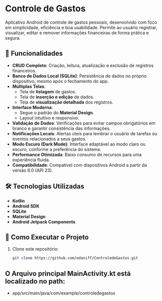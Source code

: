 # Controle de Gastos

Aplicativo Android de controle de gastos pessoais, desenvolvido com foco em simplicidade, eficiência e boa usabilidade. Permite ao usuário registrar, visualizar, editar e remover informações financeiras de forma prática e segura.

## 📱 Funcionalidades

- **CRUD Completo**: Criação, leitura, atualização e exclusão de registros financeiros.
- **Banco de Dados Local (SQLite)**: Persistência de dados no próprio dispositivo, mesmo após o fechamento do app.
- **Múltiplas Telas**:
  - Tela de **listagem** de gastos.
  - Tela de **inserção e edição** de dados.
  - Tela de **visualização detalhada** dos registros.
- **Interface Moderna**:
  - Segue o padrão do **Material Design**.
  - Layout intuitivo e responsivo.
- **Validação de Dados**: Verificações para evitar campos obrigatórios em branco e garantir consistência das informações.
- **Notificações Locais**: Alertas úteis para lembrar o usuário de tarefas ou eventos relacionados a seus gastos.
- **Modo Escuro (Dark Mode)**: Interface adaptável ao modo claro ou escuro, conforme a preferência do sistema.
- **Performance Otimizada**: Baixo consumo de recursos para uma experiência fluida.
- **Compatibilidade**: Compatível com dispositivos Android a partir da versão 6.0 (API 23).

## 🛠️ Tecnologias Utilizadas

- **Kotlin**
- **Android SDK**
- **SQLite**
- **Material Design**
- **Android Jetpack Components**

## 🚀 Como Executar o Projeto

1. Clone este repositório:
   ```bash
   git clone https://github.com/odaniff/ControledeGastos.git

## O Arquivo principal MainActivity.kt está localizado no path: 
- app/src/main/java/com/example/controledegastos

